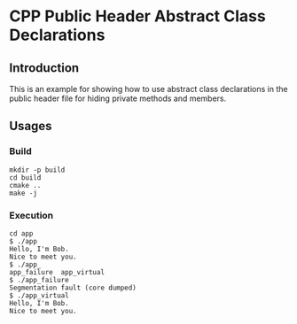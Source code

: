 # CPP Public Header Abstract Class Declarations

## Introduction

This is an example for showing how to use abstract class declarations in the public header file for hiding private methods and members.

## Usages

### Build

```
mkdir -p build
cd build
cmake ..
make -j
```

### Execution

```
cd app
$ ./app
Hello, I'm Bob. 
Nice to meet you.
$ ./app_
app_failure  app_virtual  
$ ./app_failure 
Segmentation fault (core dumped)
$ ./app_virtual 
Hello, I'm Bob. 
Nice to meet you.
```